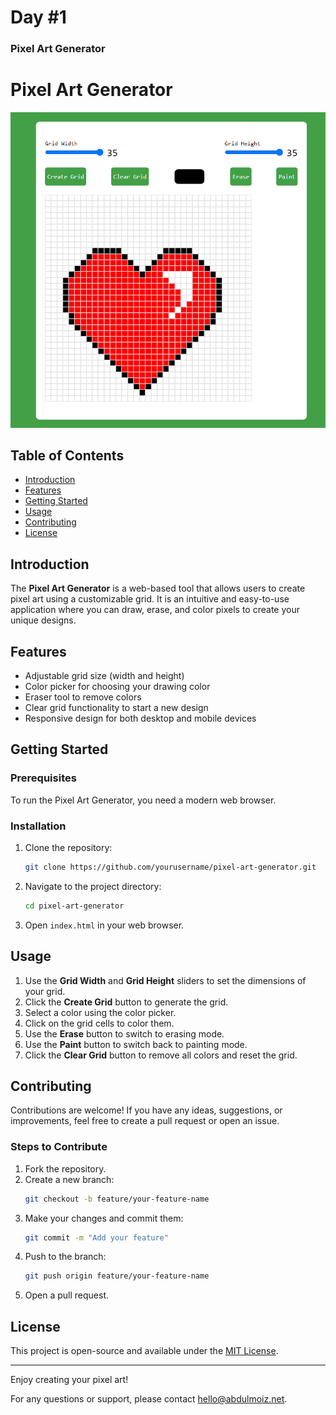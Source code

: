 # Day #1

### Pixel Art Generator

# Pixel Art Generator

![Pixel Art Generator](screenshot.jpg)

## Table of Contents
- [Introduction](#introduction)
- [Features](#features)
- [Getting Started](#getting-started)
- [Usage](#usage)
- [Contributing](#contributing)
- [License](#license)

## Introduction
The **Pixel Art Generator** is a web-based tool that allows users to create pixel art using a customizable grid. It is an intuitive and easy-to-use application where you can draw, erase, and color pixels to create your unique designs.

## Features
- Adjustable grid size (width and height)
- Color picker for choosing your drawing color
- Eraser tool to remove colors
- Clear grid functionality to start a new design
- Responsive design for both desktop and mobile devices

## Getting Started
### Prerequisites
To run the Pixel Art Generator, you need a modern web browser.

### Installation
1. Clone the repository:
   ```bash
   git clone https://github.com/yourusername/pixel-art-generator.git
   ```
2. Navigate to the project directory:
   ```bash
   cd pixel-art-generator
   ```
3. Open `index.html` in your web browser.

## Usage
1. Use the **Grid Width** and **Grid Height** sliders to set the dimensions of your grid.
2. Click the **Create Grid** button to generate the grid.
3. Select a color using the color picker.
4. Click on the grid cells to color them.
5. Use the **Erase** button to switch to erasing mode.
6. Use the **Paint** button to switch back to painting mode.
7. Click the **Clear Grid** button to remove all colors and reset the grid.

## Contributing
Contributions are welcome! If you have any ideas, suggestions, or improvements, feel free to create a pull request or open an issue.

### Steps to Contribute
1. Fork the repository.
2. Create a new branch:
   ```bash
   git checkout -b feature/your-feature-name
   ```
3. Make your changes and commit them:
   ```bash
   git commit -m "Add your feature"
   ```
4. Push to the branch:
   ```bash
   git push origin feature/your-feature-name
   ```
5. Open a pull request.

## License
This project is open-source and available under the [MIT License](LICENSE).

---

Enjoy creating your pixel art!

For any questions or support, please contact [hello@abdulmoiz.net](mailto:hello@abdulmoiz.net).
